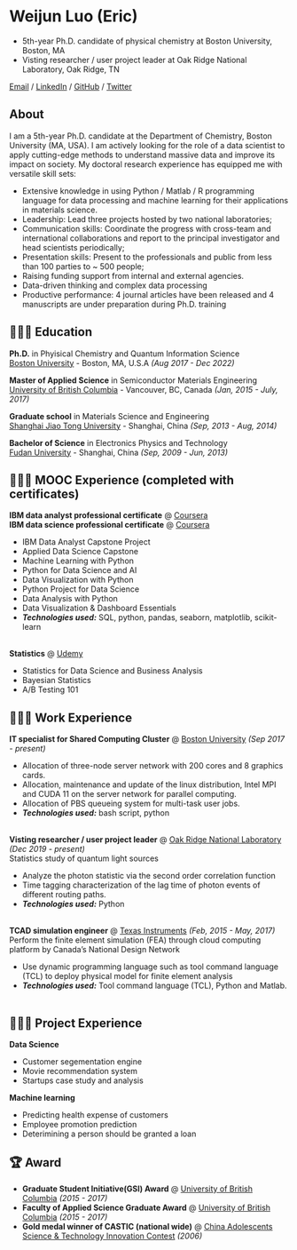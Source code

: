 # Weijun Luo (Eric)

- 5th-year Ph.D. candidate of physical chemistry at Boston University, Boston, MA <br>
- Visting researcher / user project leader at Oak Ridge National Laboratory, Oak Ridge, TN <br>

[Email](mailto:weijun.luo.eric@gmail.com)  / [LinkedIn](https://www.linkedin.com/in/weijun-eric-luo/) / [GitHub](https://github.com/arenasluo/) / [Twitter](https://twitter.com/arenasluo/) 

## About
I am a 5th-year Ph.D. candidate at the Department of Chemistry, Boston University (MA, USA). I am actively looking for the role of a data scientist to apply cutting-edge methods to understand massive data and improve its impact on society. My doctoral research experience has equipped me with versatile skill sets:
- Extensive knowledge in using Python / Matlab / R programming language for data processing and machine learning for their applications in materials science.
- Leadership: Lead three projects hosted by two national laboratories;
- Communication skills: Coordinate the progress with cross-team and international collaborations and report to the principal investigator and head scientists periodically;
- Presentation skills: Present to the professionals and public from less than 100 parties to ~ 500 people;
- Raising funding support from internal and external agencies.
- Data-driven thinking and complex data processing
- Productive performance: 4 journal articles have been released and 4 manuscripts are under preparation during Ph.D. training


## 👩🏼‍🎓 Education

**Ph.D.** in Phyisical Chemistry and Quantum Information Science <br>
[Boston University](https://www.bu.edu/) - Boston, MA, U.S.A _(Aug 2017 - Dec 2022)_ <br>

**Master of Applied Science** in Semiconductor Materials Engineering <br>
[University of British Columbia](https://www.ubc.ca/) - Vancouver, BC, Canada _(Jan, 2015 - July, 2017)_

**Graduate school** in Materials Science and Engineering <br>
[Shanghai Jiao Tong University](https://en.sjtu.edu.cn/) - Shanghai, China _(Sep, 2013 - Aug, 2014)_

**Bachelor of Science** in Electronics Physics and Technology<br>
[Fudan University](https://www.fudan.edu.cn/en/) - Shanghai, China _(Sep, 2009 - Jun, 2013)_

## 👩🏼‍💻 MOOC Experience (completed with certificates)
**IBM data analyst professional certificate** @ [Coursera](https://https://www.coursera.org/) <br>
**IBM data science professional certificate** @ [Coursera](https://https://www.coursera.org/) <br>
  - IBM Data Analyst Capstone Project
  - Applied Data Science Capstone
  - Machine Learning with Python
  - Python for Data Science and AI
  - Data Visualization with Python
  - Python Project for Data Science
  - Data Analysis with Python
  - Data Visualization & Dashboard Essentials
  - **_Technologies used:_** SQL, python, pandas, seaborn, matplotlib, scikit-learn
<br><br>

**Statistics** @ [Udemy](https://https://www.coursera.org/) <br>
  -  Statistics for Data Science and Business Analysis 
  -  Bayesian Statistics 
  -  A/B Testing 101 

## 👩🏼‍💻 Work Experience
**IT specialist for Shared Computing Cluster** @ [Boston University](https://bu.edu/) _(Sep 2017 - present)_ <br>
  - Allocation of three-node server network with 200 cores and 8 graphics cards.
  - Allocation, maintenance and update of the linux distribution, Intel MPI and CUDA 11 on the server network for parallel computing.
  - Allocation of PBS queueing system for multi-task user jobs.
  - **_Technologies used:_** bash script, python
<br><br>

**Visting researcher / user project leader** @ [Oak Ridge National Laboratory](https://www.ornl.gov/staff-profile/weijun-luo/) _(Dec 2019 - present)_ <br>
Statistics study of quantum light sources 
  - Analyze the photon statistic via the second order correlation function 
  - Time tagging characterization of the lag time of photon events of different routing paths.
  - **_Technologies used:_** Python
<br><br>

**TCAD simulation engineer** @ [Texas Instruments](https://www.ti.com/) _(Feb, 2015 - May, 2017)_ <br>
Perform the finite element simulation (FEA) through cloud computing platform by Canada’s National Design Network
  - Use dynamic programming language such as tool command language (TCL) to deploy physical model for finite element analysis
  - **_Technologies used:_** Tool command language (TCL), Python and Matlab.
<br><br>

## 👩🏼‍💻 Project Experience
**Data Science**  <br>
  - Customer segementation engine
  - Movie recommendation system
  - Startups case study and analysis

**Machine learning**  <br>
  - Predicting health expense of customers
  - Employee promotion prediction
  - Deterimining a person should be granted a loan


## 🏆 Award
- **Graduate Student Initiative(GSI) Award** @ [University of British Columbia](https://ubc.ca/) _(2015 - 2017)_ <br>
- **Faculty of Applied Science Graduate Award** @ [University of British Columbia](https://ubc.ca/) _(2015 - 2017)_ <br>
- **Gold medal winner of CASTIC (national wide)** @ [China Adolescents Science & Technology Innovation Contest](https://www.cyscc.org.cn/WhatWeDo/whatWeDo_do.aspx?type=Castic/) _(2006)_ <br>



